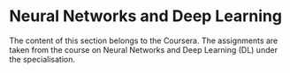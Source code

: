 # Neural Networks and Deep Learning
The content of this section belongs to the Coursera. The assignments are taken from the course on Neural Networks and Deep Learning (DL) under the specialisation.
